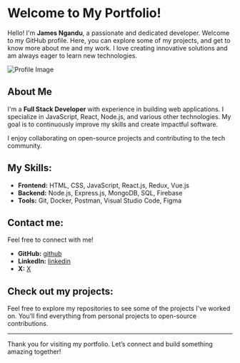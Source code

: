 # Welcome to My Portfolio!

Hello! I'm **James Ngandu**, a passionate and dedicated developer. Welcome to my GitHub profile. Here, you can explore some of my projects, and get to know more about me and my work. I love creating innovative solutions and am always eager to learn new technologies.

![Profile Image](./public/your-image.jpg)

## About Me

I'm a **Full Stack Developer** with experience in building web applications. I specialize in JavaScript, React, Node.js, and various other technologies. My goal is to continuously improve my skills and create impactful software.

I enjoy collaborating on open-source projects and contributing to the tech community.

## My Skills:

- **Frontend:** HTML, CSS, JavaScript, React.js, Redux, Vue.js
- **Backend:** Node.js, Express.js, MongoDB, SQL, Firebase
- **Tools:** Git, Docker, Postman, Visual Studio Code, Figma

## Contact me:

Feel free to connect with me!

- **GitHub:** [github](https://github.com/mukuvi)
- **LinkedIn:** [linkedin](https://www.linkedin.com/in/james-ngandu)
- **X:** [X](https://twitter.com/Mukuvi_)

## Check out my projects:

Feel free to explore my repositories to see some of the projects I've worked on. You’ll find everything from personal projects to open-source contributions.

---

Thank you for visiting my portfolio. Let’s connect and build something amazing together!
